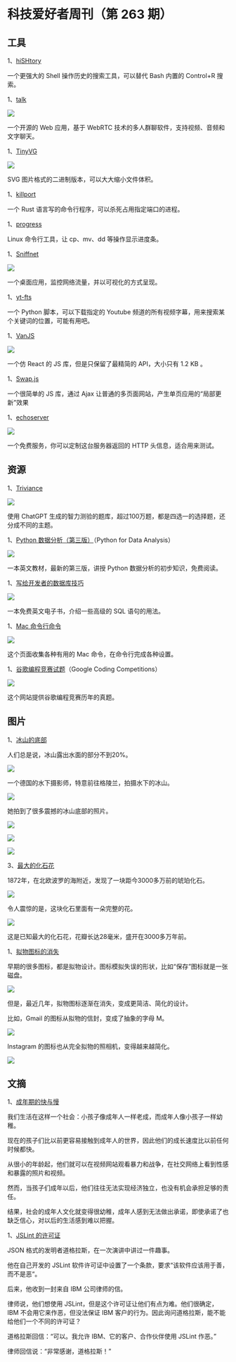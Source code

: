 # 科技爱好者周刊（第 263 期）

## 工具

1、[hiSHtory](https://github.com/ddworken/hishtory)

一个更强大的 Shell 操作历史的搜索工具，可以替代 Bash 内置的 Control+R 搜索。

1、[talk](https://github.com/vasanthv/talk)

![](https://cdn.beekka.com/blogimg/asset/202212/bg2022122401.webp)

一个开源的 Web 应用，基于 WebRTC 技术的多人群聊软件，支持视频、音频和文字聊天。

1、[TinyVG](https://tinyvg.tech/)

![](https://cdn.beekka.com/blogimg/asset/202303/bg2023032101.webp)

SVG 图片格式的二进制版本，可以大大缩小文件体积。

1、[killport](https://github.com/jkfran/killport)

一个 Rust 语言写的命令行程序，可以杀死占用指定端口的进程。

1、[progress](https://github.com/Xfennec/progress)

Linux 命令行工具，让 cp、mv、dd 等操作显示进度条。

1、[Sniffnet](https://github.com/GyulyVGC/sniffnet)

![](https://cdn.beekka.com/blogimg/asset/202305/bg2023051903.webp)

一个桌面应用，监控网络流量，并以可视化的方式呈现。

1、[yt-fts](https://github.com/NotJoeMartinez/yt-fts)

一个 Python 脚本，可以下载指定的 Youtube 频道的所有视频字幕，用来搜索某个关键词的位置，可能有用吧。

1、[VanJS](https://vanjs.org/)

![](https://cdn.beekka.com/blogimg/asset/202305/bg2023052003.webp)

一个仿 React 的 JS 库，但是只保留了最精简的 API，大小只有 1.2 KB 。 

1、[Swap.js](https://github.com/josephernest/Swap)

一个很简单的 JS 库，通过 Ajax 让普通的多页面网站，产生单页应用的“局部更新”效果

1、[echoserver](https://echoserver.dev/)

![](https://cdn.beekka.com/blogimg/asset/202305/bg2023052101.webp)

一个免费服务，你可以定制这台服务器返回的 HTTP 头信息，适合用来测试。

## 资源

1、[Triviance](https://triviance.com/)

![](https://cdn.beekka.com/blogimg/asset/202304/bg2023042502.webp)

使用 ChatGPT 生成的智力测验的题库，超过100万题，都是四选一的选择题，还分成不同的主题。

1、[Python 数据分析（第三版）](https://wesmckinney.com/book/)（Python for Data Analysis）

![](https://cdn.beekka.com/blogimg/asset/202207/bg2022070305.webp)

一本英文教材，最新的第三版，讲授 Python 数据分析的初步知识，免费阅读。

1、[写给开发者的数据库技巧](https://sqlfordevs.com/ebook)

![](https://cdn.beekka.com/blogimg/asset/202212/bg2022120303.webp)

一本免费英文电子书，介绍一些高级的 SQL 语句的用法。

1、[Mac 命令行命令](https://git.herrbischoff.com/awesome-macos-command-line/about/)

![](https://cdn.beekka.com/blogimg/asset/202212/bg2022120801.webp)

这个页面收集各种有用的 Mac 命令，在命令行完成各种设置。

1、[谷歌编程竞赛试题](https://zibada.guru/gcj/)（Google Coding Competitions）

![](https://cdn.beekka.com/blogimg/asset/202306/bg2023060304.webp)

这个网站提供谷歌编程竞赛历年的真题。

## 图片

1、[冰山的底部](https://mossandfog.com/incredible-photos-show-the-underside-of-icebergs/)

人们总是说，冰山露出水面的部分不到20%。

![](https://cdn.beekka.com/blogimg/asset/202301/bg2023012102.webp)

一个德国的水下摄影师，特意前往格陵兰，拍摄水下的冰山。

![](https://cdn.beekka.com/blogimg/asset/202301/bg2023012103.webp)

她拍到了很多震撼的冰山底部的照片。

![](https://cdn.beekka.com/blogimg/asset/202301/bg2023012104.webp)

![](https://cdn.beekka.com/blogimg/asset/202301/bg2023012105.webp)

![](https://cdn.beekka.com/blogimg/asset/202301/bg2023012107.webp)

3、[最大的化石花](https://www.iflscience.com/the-biggest-fossil-flower-ever-found-in-amber-has-a-new-name-67049)

1872年，在北欧波罗的海附近，发现了一块距今3000多万前的琥珀化石。

![](https://cdn.beekka.com/blogimg/asset/202301/bg2023012108.webp)

令人震惊的是，这块化石里面有一朵完整的花。

![](https://cdn.beekka.com/blogimg/asset/202301/bg2023012109.webp)

这是已知最大的化石花，花瓣长达28毫米，盛开在3000多万年前。

1、[拟物图标的消失](https://en.rattibha.com/thread/1622721223561187328)

早期的很多图标，都是拟物设计。图标模拟失误的形状，比如“保存”图标就是一张磁盘。

![](https://cdn.beekka.com/blogimg/asset/202302/bg2023020801.webp)

但是，最近几年，拟物图标逐渐在消失，变成更简洁、简化的设计。

比如，Gmail 的图标从拟物的信封，变成了抽象的字母 M。

![](https://cdn.beekka.com/blogimg/asset/202302/bg2023020802.webp)

Instagram 的图标也从完全拟物的照相机，变得越来越简化。

![](https://cdn.beekka.com/blogimg/asset/202302/bg2023020803.webp)

## 文摘

1、[成年期的快与慢](https://perell.com/essay/adulting-fast-and-slow/)

我们生活在这样一个社会：小孩子像成年人一样老成，而成年人像小孩子一样幼稚。

现在的孩子们比以前更容易接触到成年人的世界，因此他们的成长速度比以前任何时候都快。

从很小的年龄起，他们就可以在视频网站观看暴力和战争，在社交网络上看到性感和暴露的照片和视频。

然而，当孩子们成年以后，他们往往无法实现经济独立，也没有机会承担足够的责任。

结果，社会的成年人文化就变得很幼稚，成年人感到无法做出承诺，即使承诺了也缺乏信心，对以后的生活感到难以把握。

1、[JSLint 的许可证](https://web.archive.org/web/20130203112329/http://dev.hasenj.org/post/3272592502)

JSON 格式的发明者道格拉斯，在一次演讲中讲过一件趣事。

他在自己开发的 JSLint 软件许可证中设置了一个条款，要求“该软件应该用于善，而不是恶“。

后来，他收到一封来自 IBM 公司律师的信。

律师说，他们想使用 JSLint，但是这个许可证让他们有点为难。他们很确定，IBM 不会用它来作恶，但没法保证 IBM 客户的行为。因此询问道格拉斯，能不能给他们一个不同的许可证？

道格拉斯回信：“可以。我允许 IBM、它的客户、合作伙伴使用 JSLint 作恶。”

律师回信说：“非常感谢，道格拉斯！”